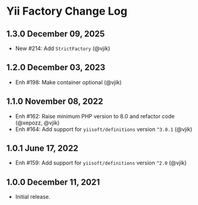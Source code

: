 # Yii Factory Change Log

## 1.3.0 December 09, 2025

- New #214: Add `StrictFactory` (@vjik)

## 1.2.0 December 03, 2023

- Enh #198: Make container optional (@vjik)

## 1.1.0 November 08, 2022

- Enh #162: Raise minimum PHP version to 8.0 and refactor code (@xepozz, @vjik)
- Enh #164: Add support for `yiisoft/definitions` version `^3.0.1` (@vjik)

## 1.0.1 June 17, 2022

- Enh #159: Add support for `yiisoft/definitions` version `^2.0` (@vjik)

## 1.0.0 December 11, 2021

- Initial release.
